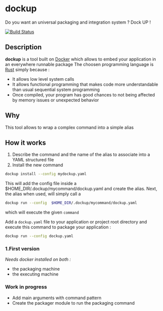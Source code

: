 # dockup
Do you want an universal packaging and integration system ? Dock UP !

[![Build Status](https://travis-ci.org/sqli-nantes/dockup.svg?branch=master)](https://travis-ci.org/sqli-nantes/dockup)

## Description
**dockup** is a tool built on [Docker](https://www.docker.com/) which allows to embed your application in an everywhere runnable package
The choosen programming language is [Rust](https://www.rust-lang.org/) simply because :
* It allows low level system calls
* It allows functional programming that makes code more understandable than usual sequential system programming
* Once compiled, your program has good chances to not being affected by memory issues or unexpected behavior

## Why
This tool allows to wrap a complex command into a simple alias

## How it works
1. Describe the command and the name of the alias to associate into a YAML structured file
2. Install the new command
```bash
dockup install --config mydockup.yaml
```
This will add the config file inside a $HOME_DIR/.dockup/mycommand/dockup.yaml and create the alias.
Next, the alias when used, will simply call a
```bash
dockup run --config  $HOME_DIR/.dockup/mycommand/dockup.yaml
```
which will execute the given `command`

Add a ```dockup.yaml``` file to your application or project root directory and execute this command to package your application :
```bash
dockup run --config dockup.yaml
```

### 1.First version
*Needs docker installed on both :*
* the packaging machine
* the executing machine

### Work in progress
* Add main arguments with command pattern
* Create the packager module to run the packaging command

